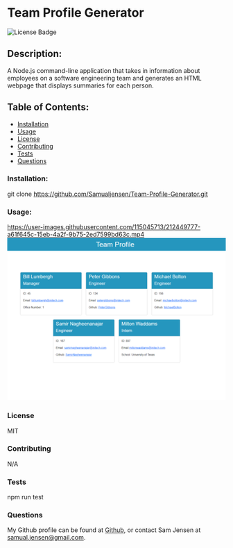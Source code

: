 # Team Profile Generator
![License Badge](https://shields.io/badge/license-MIT-green)
## Description:
A Node.js command-line application that takes in information about employees on a software engineering team and generates an HTML webpage that displays summaries for each person.
## Table of Contents:
* [Installation](#installation)
* [Usage](#usage)
* [License](#license)
* [Contributing](#contributing)
* [Tests](#tests)
* [Questions](#questions)
### Installation:
git clone https://github.com/Samualjensen/Team-Profile-Generator.git
### Usage:
https://user-images.githubusercontent.com/115045713/212449777-a61f645c-15eb-4a2f-9b75-2ed7599bd63c.mp4
![img](./assets/images/team_profile_generator_screenshot.png)
### License
MIT
### Contributing
N/A
### Tests
npm run test
### Questions
My Github profile can be found at [Github](https://github.com/Samauljensen), or contact Sam Jensen at samual.jensen@gmail.com.
